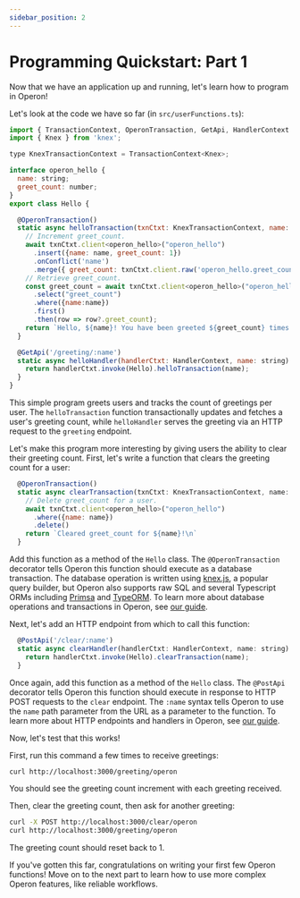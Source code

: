 ```yaml
---
sidebar_position: 2
---
```


# Programming Quickstart: Part 1

Now that we have an application up and running, let's learn how to program in Operon!

Let's look at the code we have so far (in `src/userFunctions.ts`):

```javascript
import { TransactionContext, OperonTransaction, GetApi, HandlerContext } from '@dbos-inc/operon'
import { Knex } from 'knex';

type KnexTransactionContext = TransactionContext<Knex>;

interface operon_hello {
  name: string;
  greet_count: number;
}
export class Hello {

  @OperonTransaction()
  static async helloTransaction(txnCtxt: KnexTransactionContext, name: string) {
    // Increment greet_count.
    await txnCtxt.client<operon_hello>("operon_hello")
      .insert({name: name, greet_count: 1})
      .onConflict('name')
      .merge({ greet_count: txnCtxt.client.raw('operon_hello.greet_count + 1') });
    // Retrieve greet_count.
    const greet_count = await txnCtxt.client<operon_hello>("operon_hello")
      .select("greet_count")
      .where({name:name})
      .first()
      .then(row => row?.greet_count);
    return `Hello, ${name}! You have been greeted ${greet_count} times.\n`;
  }

  @GetApi('/greeting/:name')
  static async helloHandler(handlerCtxt: HandlerContext, name: string) {
    return handlerCtxt.invoke(Hello).helloTransaction(name);
  }
}
```

This simple program greets users and tracks the count of greetings per user.
The `helloTransaction` function transactionally updates and fetches a user's greeting count, while `helloHandler` serves the greeting via an HTTP request to the `greeting` endpoint.

Let's make this program more interesting by giving users the ability to clear their greeting count.
First, let's write a function that clears the greeting count for a user:

```javascript
  @OperonTransaction()
  static async clearTransaction(txnCtxt: KnexTransactionContext, name: string) {
    // Delete greet_count for a user.
    await txnCtxt.client<operon_hello>("operon_hello")
      .where({name: name})
      .delete()
    return `Cleared greet_count for ${name}!\n`
  }
```

Add this function as a method of the `Hello` class.
The `@OperonTransaction` decorator tells Operon this function should execute as a database transaction.
The database operation is written using [knex.js](https://knexjs.org/), a popular query builder, 
but Operon also supports raw SQL and several Typescript ORMs including [Primsa](https://www.prisma.io/) and [TypeORM](https://typeorm.io/).
To learn more about database operations and transactions in Operon, see [our guide](..).

Next, let's add an HTTP endpoint from which to call this function:

```javascript
  @PostApi('/clear/:name')
  static async clearHandler(handlerCtxt: HandlerContext, name: string) {
    return handlerCtxt.invoke(Hello).clearTransaction(name);
  }
```

Once again, add this function as a method of the `Hello` class.
The `@PostApi` decorator tells Operon this function should execute in response to HTTP POST requests to the `clear` endpoint.
The `:name` syntax tells Operon to use the `name` path parameter from the URL as a parameter to the function.
To learn more about HTTP endpoints and handlers in Operon, see [our guide](..).

Now, let's test that this works!

First, run this command a few times to receive greetings:

```bash
curl http://localhost:3000/greeting/operon
```

You should see the greeting count increment with each greeting received.

Then, clear the greeting count, then ask for another greeting:

```bash
curl -X POST http://localhost:3000/clear/operon
curl http://localhost:3000/greeting/operon
```

The greeting count should reset back to 1.

If you've gotten this far, congratulations on writing your first few Operon functions!
Move on to the next part to learn how to use more complex Operon features, like reliable workflows.